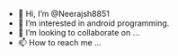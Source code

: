 - 👋 Hi, I’m @Neerajsh8851
- 👀 I’m interested in android programming.
- 💞️ I’m looking to collaborate on ...
- 📫 How to reach me ...

<!---
Neerajsh8851/Neerajsh8851 is a ✨ special ✨ repository because its `README.md` (this file) appears on your GitHub profile.
You can click the Preview link to take a look at your changes.
--->


